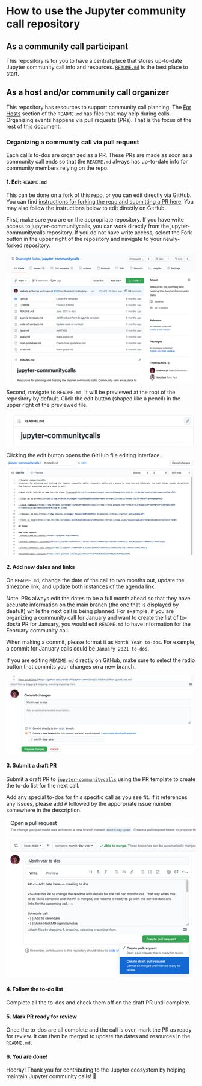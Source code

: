 # How to use the Jupyter community call repository

## As a community call participant
This repository is for you to have a central place that stores up-to-date Jupyter community call info and resources. [`README.md`](https://github.com/Quansight-Labs/jupyter-communitycalls/#readme) is the best place to start.

## As a host and/or community call organizer
This repository has resources to support community call planning. The [For Hosts](https://github.com/Quansight-Labs/jupyter-communitycalls/#for-hosts) section of the `README.md` has files that may help during calls. Organizing events happens via pull requests (PRs). That is the focus of the rest of this document.

### Organizing a community call via pull request

Each call’s to-dos are organized as a PR. These PRs are made as soon as a community call ends so that the `README.md` always has up-to-date info for community members relying on the repo.

#### 1. Edit `README.md`

This can be done on a fork of this repo, or you can edit directly via GitHub. You can find [instructions for forking the repo and submitting a PR here](https://docs.github.com/en/github/collaborating-with-pull-requests/proposing-changes-to-your-work-with-pull-requests/creating-a-pull-request). You may also follow the instructions below to edit directly on GitHub. 

First, make sure you are on the appropriate repository. If you have write access to jupyter-communitycalls, you can work directly from the jupyter-communitycalls repository. If you do not have write access, select the Fork button in the upper right of the repository and navigate to your newly-forked repository.

![The jupyter-communitycalls repository on GitHub.](images/1repo.png)

Second, navigate to `README.md`. It will be previewed at the root of the repository by default. Click the edit button (shaped like a pencil) in the upper right of the previewed file.

![The top of the jupyter-communitycalls README.md preview with the edit button highlighted in the upper right.](images/2readme.png)

Clicking the edit button opens the GitHub file editing interface. 
![The GitHub file editing interface with README.md open.](images/3edit.png)

#### 2. Add new dates and links

On `README.md`, change the date of the call to two months out, update the timezone link, and update both instances of the agenda link.

Note: PRs always edit the dates to be a full month ahead so that they have accurate information on the main branch (the one that is displayed by deafult) while the next call is being planned. For example, if you are organizing a community call for January and want to create the list of to-dos/a PR for January, you would edit `README.md` to have information for the February community call.

When making a commit, please format it as `Month Year to-dos`. For example, a commit for January calls could be `January 2021 to-dos`.

If you are editing `README.md` directly on GitHub, make sure to select the radio button that commits your changes on a new branch.

![The bottom of the GitHub file editing interface with a commit message and create a new branch radio button selected.](images/4commit.png)

#### 3. Submit a draft PR

Submit a draft PR to [`jupyter-communitycalls`](https://github.com/Quansight-Labs/jupyter-communitycalls) using the PR template to create the to-do list for the next call.

Add any special to-dos for this specific call as you see fit. If it references any issues, please add `#` followed by the apporpriate issue number somewhere in the description.

![The GitHub pull request interface with the to-dos template and create draft pull request selected.](images/5pr.png)

#### 4. Follow the to-do list

Complete all the to-dos and check them off on the draft PR until complete.

#### 5. Mark PR ready for review

Once the to-dos are all complete and the call is over, mark the PR as ready for review. It can then be merged to update the dates and resources in the `README.md`.

#### 6. You are done!

Hooray! Thank you for contributing to the Jupyter ecosystem by helping maintain Jupyter community calls! :sunflower: